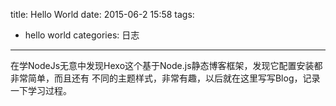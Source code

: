 title: Hello World
date: 2015-06-2 15:58
tags:
- hello world
categories: 日志
---
在学NodeJs无意中发现Hexo这个基于Node.js静态博客框架，发现它配置安装都非常简单，而且还有
不同的主题样式，非常有趣，以后就在这里写写Blog，记录一下学习过程。


